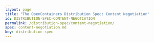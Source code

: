 ```yaml
---
layout: page
title: "The OpenContainers Distribution Spec: Content Negotiation"
id: DISTRIBUTION-SPEC-CONTENT-NEGOTIATION
permalink: /distribution-spec/content-negotiation/
spec: content-negotiation.md
key: distribution-spec
---
```

